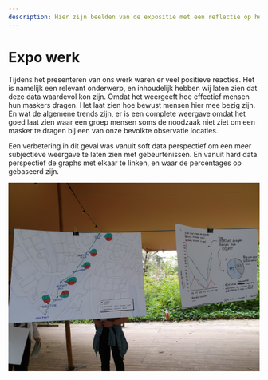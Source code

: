 ```yaml
---
description: Hier zijn beelden van de expositie met een reflectie op het werk
---
```


# Expo werk

  Tijdens het presenteren van ons werk waren er veel positieve reacties. Het is namelijk een relevant onderwerp, en inhoudelijk hebben wij laten zien dat deze data waardevol kon zijn. Omdat het weergeeft hoe effectief mensen hun maskers dragen. Het laat zien hoe bewust mensen hier mee bezig zijn.  En wat de algemene trends zijn, er is een complete weergave omdat het goed laat zien waar een groep mensen soms de noodzaak niet ziet om een masker te dragen bij een van onze bevolkte observatie locaties.  

Een verbetering in dit geval was vanuit soft data perspectief om een meer subjectieve weergave te laten zien met gebeurtenissen. En vanuit hard data perspectief de graphs met elkaar te linken, en waar de percentages op gebaseerd zijn. 

![](.gitbook/assets/20200904_144718.jpg)

